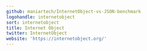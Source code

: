 ```yaml
---
github: maniartech/InternetObject-vs-JSON-benchmark
logohandle: internetobject
sort: internetobject
title: Internet Object
twitter: InternetObject
website: 'https://internetobject.org/'
---
```

